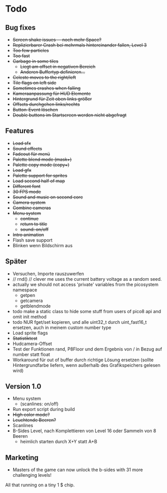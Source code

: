 # Todo

## Bug fixes

* ~~Screen shake issues -- noch mehr Space?~~
* ~~Replizierbarer Crash bei mehrmals hintereinander fallen, Level 3~~
* ~~Too few particles~~
* ~~Too fast~~
* ~~Garbage in some tiles~~
  * ~~Liegt am offset in negativen Bereich~~
  * ~~Anderen Buffertyp definieren...~~
* ~~Celeste moves to the right/left~~
* ~~Tile flags on left side~~
* ~~Sometimes crashes when falling~~
* ~~Kameraanpassung für HUD Elemente~~
* ~~Hintergrund für Zeit oben links größer~~
* ~~Offsets durchgehen links/rechts~~
* ~~Button-Event löschen~~
* ~~Double buttons im Startscreen werden nicht abgefragt~~

## Features

* ~~Load sfx~~
* ~~Sound effects~~
* ~~Fadeout für menü~~
* ~~Palette blend mode (mask+)~~
* ~~Palette copy mode (copy+)~~
* ~~Load gfx~~
* ~~Palette support for sprites~~
* ~~Load second half of map~~
* ~~Different font~~
* ~~30 FPS mode~~
* ~~Sound and music on second core~~
* ~~Camera system~~
* ~~Combine cameras~~
* ~~Menu system~~
  * ~~continue~~
  * ~~return to title~~
  * ~~sound: on/off~~
* ~~Intro animation~~
* Flash save support
* Blinken wenn Bildschirm aus

## Später

* Versuchen, Importe rauszuwerfen
*  // rnd() // clever me uses the current battery voltage as a random seed.
* actually we should not access 'private' variables from the picosystem namespace
  * getpen
  * getcamera
  * getblendmode
* todo make a static class to hide some stuff from users of pico8 api and omit init method
* todo NUR fget/set kopieren, und alle uint32_t durch uint_fast16_t ersetzen,
  auch in meinem custom number type
* Load sprite flags
* ~~Statistiktest~~
* Hudcamera-Offset
* Test der Funktionen rand, P8Floor und dem Ergebnis von / in Bezug auf number statt float
* Workaround für out of buffer durch richtige Lösung ersetzen (sollte Hintergrundfarbe liefern, wenn außerhalb des Grafikspeichers gelesen wird)

## Version 1.0

* Menu system
  * (scanlines: on/off)
* Run export script during build
* ~~High color mode?~~
* ~~Leuchtende Beeren?~~
* Scanlines
* B-Sides Level, nach Komplettieren von Level 16 oder Sammeln von 8 Beeren
  * heimlich starten durch X+Y statt A+B

## Marketing
* Masters of the game can now unlock the b-sides with 31 more challenging levels!

All that running on a tiny 1 $ chip.